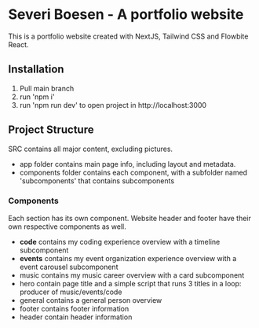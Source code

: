 # Severi Boesen - A portfolio website

This is a portfolio website created with NextJS, Tailwind CSS and Flowbite React.

## Installation
1. Pull main branch
2. run 'npm i'
3. run 'npm run dev' to open project in http://localhost:3000

## Project Structure
SRC contains all major content, excluding pictures.
- app folder contains main page info, including layout and metadata.
- components folder contains each component, with a subfolder named 'subcomponents' that contains subcomponents

### Components
 Each section has its own component. Website header and footer have their own respective components as well.
 - **code** contains my coding experience overview with a timeline subcomponent
 - **events** contains my event organization experience overview with a event carousel subcomponent
 - music contains my music career overview with a card subcomponent
 - hero contain page title and a simple script that runs 3 titles in a loop: producer of music/events/code
 - general contains a general person overview
 - footer contains footer information
 - header contain header information

